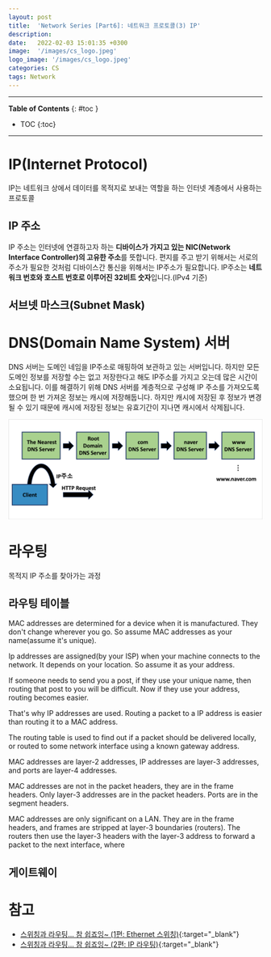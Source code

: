 ```yaml
---
layout: post
title:  'Network Series [Part6]: 네트워크 프로토콜(3) IP'
description: 
date:   2022-02-03 15:01:35 +0300
image:  '/images/cs_logo.jpeg'
logo_image: '/images/cs_logo.jpeg'
categories: CS
tags: Network
---
```


---
**Table of Contents**
{: #toc }
*  TOC
{:toc}
---
# IP(Internet Protocol)

IP는 네트워크 상에서 데이터를 목적지로 보내는 역할을 하는 인터넷 계층에서 사용하는 프로토콜  

## IP 주소
IP 주소는 인터넷에 연결하고자 하는 **디바이스가 가지고 있는 NIC(Network Interface Controller)의 고유한 주소**를 뜻합니다. 편지를 주고 받기 위해서는 서로의 주소가 필요한 것처럼 디바이스간 통신을 위해서는 IP주소가 필요합니다. IP주소는 **네트워크 번호와 호스트 번호로 이루어진 32비트 숫자**입니다.(IPv4 기준)  


## 서브넷 마스크(Subnet Mask)

# DNS(Domain Name System) 서버  
DNS 서버는 도메인 네임을 IP주소로 매핑하여 보관하고 있는 서버입니다. 하지만 모든 도메인 정보를 저장할 수는 없고 저장한다고 해도 IP주소를 가지고 오는데 많은 시간이 소요됩니다. 이를 해결하기 위해 DNS 서버를 계층적으로 구성해 IP 주소를 가져오도록 했으며 한 번 가져온 정보는 캐시에 저장해둡니다. 하지만 캐시에 저장된 후 정보가 변경될 수 있기 때문에 캐시에 저장된 정보는 유효기간이 지나면 캐시에서 삭제됩니다.  

![](../../images/network_4.png)  

# 라우팅

목적지 IP 주소를 찾아가는 과정  

## 라우팅 테이블

MAC addresses are determined for a device when it is manufactured. They don't change wherever you go. So assume MAC addresses as your name(assume it's unique).  

Ip addresses are assigned(by your ISP) when your machine connects to the network. It depends on your location. So assume it as your address.  

If someone needs to send you a post, if they use your unique name, then routing that post to you will be difficult. Now if they use your address, routing becomes easier.  

That's why IP addresses are used. Routing a packet to a IP address is easier than routing it to a MAC address.  

The routing table is used to find out if a packet should be delivered locally, or routed to some network interface using a known gateway address.


MAC addresses are layer-2 addresses, IP addresses are layer-3 addresses, and ports are layer-4 addresses.  

MAC addresses are not in the packet headers, they are in the frame headers. Only layer-3 addresses are in the packet headers. Ports are in the segment headers.  

MAC addresses are only significant on a LAN. They are in the frame headers, and frames are stripped at layer-3 boundaries (routers). The routers then use the layer-3 headers with the layer-3 address to forward a packet to the next interface, where  

## 게이트웨이  

# 참고
- [스위칭과 라우팅... 참 쉽죠잉~ (1편: Ethernet 스위칭)](https://www.netmanias.com/ko/?m=view&id=blog&no=5501){:target="_blank"}
- [스위칭과 라우팅... 참 쉽죠잉~ (2편: IP 라우팅)](https://www.netmanias.com/ko/?m=view&id=blog&no=5502){:target="_blank"}